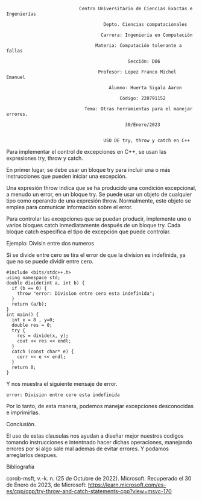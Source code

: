 
                               Centro Universitario de Ciencias Exactas e Ingenierías

                                        Depto. Ciencias computacionales

                                       Carrera: Ingeniería en Computación

                                     Materia: Computación tolerante a fallas

                                                 Sección: D06

                                      Profesor: Lopez Franco Michel Emanuel

                                          Alumno: Huerta Sigala Aaron

                                              Código: 220791152

                                 Tema: Otras herramientas para el manejar errores.

                                                30/Enero/2023


                                        USO DE try, throw y catch en C++

                                                  
Para implementar el control de excepciones en C++, se usan las expresiones try, throw y catch.
                                                          
En primer lugar, se debe usar un bloque try para incluir una o más instrucciones que pueden iniciar una excepción.

Una expresión throw indica que se ha producido una condición excepcional, a menudo un error, en un bloque try. Se puede usar un objeto de cualquier tipo como operando de una expresión throw. Normalmente, este objeto se emplea para comunicar información sobre el error.

Para controlar las excepciones que se puedan producir, implemente uno o varios bloques catch inmediatamente después de un bloque try. Cada bloque catch especifica el tipo de excepción que puede controlar.


Ejemplo: Divisin entre dos numeros

Si se divide entre cero se tira el error de que la division es indefinida, ya que no se puede dividir entre cero. 


    #include <bits/stdc++.h>
    using namespace std;
    double divide(int a, int b) {
      if (b == 0) {
        throw "error: Division entre cero esta indefinida";
      }
      return (a/b);
    }
    int main() {
      int x = 8 , y=0;
      double res = 0;
      try {
        res = divide(x, y);
        cout << res << endl;
      }
      catch (const char* e) {
        cerr << e << endl;
      }
      return 0;
    }
    
Y nos muestra el siguiente mensaje de error.

    error: Division entre cero esta indefinida                
Por lo tanto, de esta manera, podemos manejar excepciones desconocidas e imprimirlas.

Conclusión.

El uso de estas clausulas nos ayudan a diseñar mejor nuestros codigos tomando instrucciones e intentnado hacer dichas operaciones, manejando errores por si algo sale mal ademas de evitar errores. Y podamos arreglarlos despues.


Bibliografía

corob-msft, v.-k. n. (25 de Octubre de 2022). Microsoft. Recuperado el 30 de Enero de 2023, de Microsoft: https://learn.microsoft.com/es-es/cpp/cpp/try-throw-and-catch-statements-cpp?view=msvc-170

